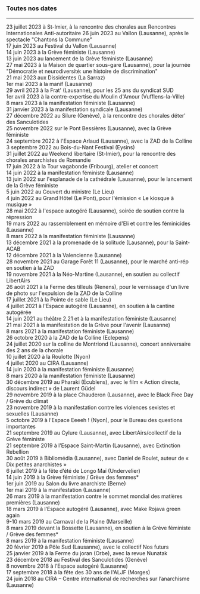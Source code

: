 ### Toutes nos dates  
  
 
*****
23 juillet 2023 à St-Imier, à la rencontre des chorales aux Rencontres Internationales Anti-autoritaire
26 juin 2023 au Vallon (Lausanne), après le spectacle "Chantons la Commune"  
17 juin 2023 au Festival du Vallon (Lausanne)  
14 juin 2023 à la Grève féministe (Lausanne)  
13 juin 2023 au lancement de la Grève féministe (Lausanne)  
27 mai 2023 à la Maison de quartier sous-gare (Lausanne), pour la journée "Démocratie et neurodiversité: une histoire de discrimination"  
21 mai 2023 aux Dissidentes (La Sarraz)  
1er mai 2023 à la manif (Lausanne)  
29 avril 2023 à la Frat' (Lausanne), pour les 25 ans du syndicat SUD  
1er avril 2023 à la contre-expertise du Moulin d'Amour (Vufflens-la-Ville)  
8 mars 2023 à la manifestation féministe (Lausanne)  
31 janvier 2023 à la manifestation syndicale (Lausanne)  
27 décembre 2022 au Silure (Genève), à la rencontre des chorales déter' des Sanculotides  
25 novembre 2022 sur le Pont Bessières (Lausanne), avec la Grève féministe  
24 septembre 2022 à l'Espace Arlaud (Lausanne), avec la ZAD de la Colline  
3 septembre 2022 au Bois-du-Nant Festival (Eysins)  
31 juillet 2022 au Weekend libertaire (St-Imier), pour la rencontre des chorales anarchistes de Romandie  
17 juin 2022 à la Tour vagabonde (Fribourg), atelier et concert  
14 juin 2022 à la manifestation féministe (Lausanne)  
13 juin 2022 sur l'esplanade de la cathédrale (Lausanne), pour le lancement de la Grève féministe  
5 juin 2022 au Couvert du ministre (Le Lieu)  
4 juin 2022 au Grand Hôtel (Le Pont), pour l'émission « Le kiosque à musique »  
28 mai 2022 à l'espace autogéré (Lausanne), soirée de soutien contre la répression  
19 mars 2022 au rassemblement en mémoire d'Eli et contre les féminicides (Lausanne)  
8 mars 2022 à la manifestation féministe (Lausanne)  
13 décembre 2021 à la promenade de la solitude (Lausanne), pour la Saint-ACAB  
12 décembre 2021 à la Valencienne (Lausanne)  
28 novembre 2021 au Garage Forêt 11 (Lausanne), pour le marché anti-rép en soutien à la ZAD  
19 novembre 2021 à la Néo-Martine (Lausanne), en soutien au collectif LibertAirs  
26 août 2021 à la Ferme des tilleuls (Renens), pour le vernissage d'un livre de photo sur l'expulsion de la ZAD de la Colline  
17 juillet 2021 à la Pointe de sable (Le Lieu)  
4 juillet 2021 à l'Espace autogéré (Lausanne), en soutien à la cantine autogérée  
14 juin 2021 au théâtre 2.21 et à la manifestation féministe (Lausanne)  
21 mai 2021 à la manifestation de la Grève pour l'avenir (Lausanne)  
8 mars 2021 à la manifestation féministe (Lausanne)  
26 octobre 2020 à la ZAD de la Colline (Eclepens)  
24 juillet 2020 sur la colline de Montriond (Lausanne), concert anniversaire des 2 ans de la chorale  
10 juillet 2020 à la Roulotte (Nyon)  
4 juillet 2020 au CIRA (Lausanne)  
14 juin 2020 à la manifestation féministe (Lausanne)  
8 mars 2020 à la manifestation féministe (Lausanne)  
30 décembre 2019 au Pharaki (Écublens), avec le film « Action directe, discours indirect » de Laurent Güdel  
29 novembre 2019 à la place Chauderon (Lausanne), avec le Black Free Day / Grève du climat  
23 novembre 2019 à la manifestation contre les violences sexistes et sexuelles (Lausanne)  
5 octobre 2019 à l’Espace Eeeeh ! (Nyon), pour le Bureau des questions importantes  
21 septembre 2019 au Cylure (Lausanne), avec LibertAirs/collectif de la Grève féministe  
21 septembre 2019 à l’Espace Saint-Martin (Lausanne), avec Extinction Rebellion  
30 août 2019 à Bibliomédia (Lausanne), avec Daniel de Roulet, auteur de « Dix petites anarchistes »  
6 juillet 2019 à la fête d’été de Longo Maï (Undervelier)  
14 juin 2019 à la Grève féministe / Grève des femmes*  
1er juin 2019 au Salon du livre anarchiste (Berne)  
1er mai 2019 à la manifestation (Lausanne)  
26 mars 2019 à la manifestation contre le sommet mondial des matières premières (Lausanne)  
18 mars 2019 à l’Espace autogéré (Lausanne), avec Make Rojava green again  
9-10 mars 2019 au Carnaval de la Plaine (Marseille)  
8 mars 2019 devant la Bossette (Lausanne), en soutien à la Grève féministe / Grève des femmes*  
8 mars 2019 à la manifestation féministe (Lausanne)  
20 février 2019 à Pôle Sud (Lausanne), avec le collectif Nos futurs  
25 janvier 2019 à la Ferme du joran (Orbe), avec la revue Nunatak  
23 décembre 2018 au Festival des Sanculotides (Genève)  
8 novembre 2018 à l’Espace autogéré (Lausanne)  
17 septembre 2018 à la fête des 30 ans de l'ALJF (Morges)  
24 juin 2018 au CIRA – Centre international de recherches sur l’anarchisme (Lausanne)  
